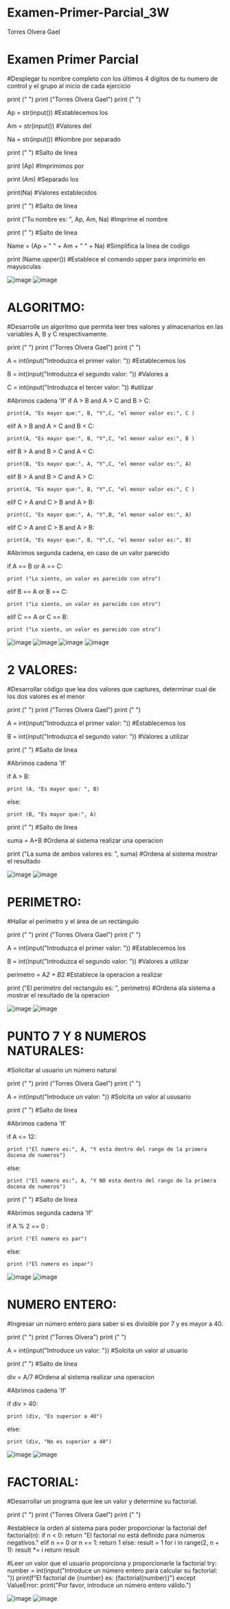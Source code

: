 # Examen-Primer-Parcial_3W

Torres Olvera Gael

# Examen Primer Parcial

#Desplegar tu nombre completo con los últimos 4 dígitos de tu numero de control y el grupo al inicio de cada ejercicio

print (" ")
print ("Torres Olvera Gael")
print (" ")

Ap = str(input()) #Establecemos los

Am = str(input()) #Valores del

Na = str(input()) #Nombre por separado

print (" ") #Salto de linea

print (Ap) #Imprimimos por

print (Am) #Separado los

print(Na) #Valores establecidos

print (" ") #Salto de linea

print ("Tu nombre es: ", Ap, Am, Na) #Imprime el nombre

print (" ") #Salto de linea

Name = (Ap + " " + Am + " " + Na) #Simplifica la linea de codigo

print (Name.upper()) #Establece el comando upper para imprimirlo en mayusculas

![image](https://github.com/user-attachments/assets/6ffeda16-28ae-41a7-9588-bdfd635519c1)
![image](https://github.com/user-attachments/assets/89398d27-a4bb-47ca-82e2-93f0f2e25870)

# ALGORITMO:

#Desarrolle un algoritmo que permita leer tres valores y almacenarlos en las variables A, B y C respectivamente.

print (" ")
print ("Torres Olvera Gael")
print (" ")

A = int(input("Introduzca el primer valor: ")) #Establecemos los

B = int(input("Introduzca el segundo valor: ")) #Valores a

C = int(input("Introduzca el tercer valor: ")) #utilizar

#Abrimos cadena 'If'
if A > B and A > C and B > C: 

    print(A, "Es mayor que:", B, "Y",C, "el menor valor es:", C )
    
elif A > B and A > C and B < C: 

    print(A, "Es mayor que:", B, "Y",C, "el menor valor es:", B )
    
elif B > A and B > C and A < C:

    print(B, "Es mayor que:", A, "Y",C, "el menor valor es:", A)
    
elif B > A and B > C and A > C:

    print(A, "Es mayor que:", B, "Y",C, "el menor valor es:", C )
    
elif C > A and C > B and A > B:

    print(C, "Es mayor que:", A, "Y",B, "el menor valor es:", A)
    
elif C > A and C > B and  A > B: 

    print(A, "Es mayor que:", B, "Y",C, "el menor valor es:", B)
    

#Abrimos segunda cadena, en caso de un valor parecido

if A == B or A == C:

    print ("Lo siento, un valor es parecido con otro")
    
elif B == A or B == C:

    print ("Lo siento, un valor es parecido con otro")
    
elif C == A or C == B:

    print ("Lo siento, un valor es parecido con otro")

![image](https://github.com/user-attachments/assets/0dab6970-63a5-4c03-b780-664fa5b4cba7)
![image](https://github.com/user-attachments/assets/36c0d80e-898a-4446-9cc1-b6dea32bf109)
![image](https://github.com/user-attachments/assets/4011ddd1-c203-4ae9-9dab-548712e305cb)
![image](https://github.com/user-attachments/assets/6f040a3a-6279-4bee-9240-748580b9118b)

# 2 VALORES:

#Desarrollar código que lea dos valores que captures, determinar cual de los dos valores es el menor

print (" ")
print ("Torres Olvera Gael")
print (" ")


A = int(input("Introduzca el primer valor: ")) #Establecemos los

B = int(input("Introduzca el segundo valor: ")) #Valores a utilizar

print (" ") #Salto de linea

#Abrimos cadena 'If'

if A > B:

    print (A, "Es mayor que: ", B)
    
else:

    print (B, "Es mayor que:", A)

print (" ") #Salto de linea

suma = A+B #Ordena al sistema realizar una operacion

print ("La suma de ambos valores es: ", suma) #Ordena al sistema mostrar el resultado

![image](https://github.com/user-attachments/assets/4c4d8f27-d5d1-492a-a1df-6870dfc77d26)
![image](https://github.com/user-attachments/assets/80322155-72f7-4867-803c-ce84e74d6214)

# PERIMETRO:

#Hallar el perímetro y el área de un rectángulo

print (" ")
print ("Torres Olvera Gael")
print (" ")

A = int(input("Introduzca el primer valor: ")) #Establecemos los

B = int(input("Introduzca el segundo valor: ")) #Valores a utilizar

perimetro = A*2 + B*2 #Establece la operacion a realizar

print ("El perimetro del rectangulo es: ", perimetro) #Ordena ala sistema a mostrar el resultado de la operacion

![image](https://github.com/user-attachments/assets/41c68668-da0d-466e-b32a-9a4f621d414c)
![image](https://github.com/user-attachments/assets/273369de-d776-4384-85db-8ab11d315155)

# PUNTO 7 Y 8 NUMEROS NATURALES:

#Solicitar al usuario un número natural

print (" ")
print ("Torres Olvera Gael")
print (" ")

A = int(input("Introduce un valor: ")) #Solcita un valor al ususario

print (" ") #Salto de linea

#Abrimos cadena 'If'

if A <= 12:

    print ("El numero es:", A, "Y esta dentro del rango de la primera docena de numeros")
else:

    print ("El numero es:", A, "Y NO esta dentro del rango de la primera docena de numeros")

print (" ") #Salto de linea

#Abrimos segunda cadena 'If'

if A % 2 == 0 :

    print ("El numero es par")
else:

    print ("El numero es impar")

![image](https://github.com/user-attachments/assets/45b21dd9-1e92-4eac-9f1b-c19b8ae8906e)
![image](https://github.com/user-attachments/assets/edc927c3-76ca-4ec2-b85c-280c1d601dff)

# NUMERO ENTERO:

#Ingresar un número entero para saber si es divisible por 7 y es mayor a 40.

print (" ")
print ("Torres Olvera")
print (" ")

A = int(input("Introduce un valor: ")) #Solcita un valor al usuario

print (" ") #Salto de linea

div = A/7 #Ordena al sistema realizar una operacion


#Abrimos cadena 'If'

if div > 40:

    print (div, "Es superior a 40")
else:

    print (div, "No es superior a 40")

![image](https://github.com/user-attachments/assets/79cac984-09cb-4fcc-a91d-6e5fb7373a9e)
![image](https://github.com/user-attachments/assets/c6cd5a99-ff15-4eaa-b1eb-be71c4630a47)

# FACTORIAL:

#Desarrollar un programa que lee un valor y determine su factorial.

print (" ")
print ("Torres Olvera Gael")
print (" ")

#establece la orden al sistema para poder proporcionar la factorial
def factorial(n):
    if n < 0:
        return "El factorial no está definido para números negativos."
    elif n == 0 or n == 1:
        return 1
    else:
        result = 1
        for i in range(2, n + 1):
            result *= i
        return result

#Leer un valor que el usuario proporciona y proporcionarle la factorial
try:
    number = int(input("Introduce un número entero para calcular su factorial: "))
    print(f"El factorial de {number} es: {factorial(number)}")
except ValueError:
    print("Por favor, introduce un número entero válido.")
    
![image](https://github.com/user-attachments/assets/d681acd7-0f8f-45b5-b397-c1c2bd8efb87)
![image](https://github.com/user-attachments/assets/2b18560d-6e3f-405e-b282-7707012401ad)

